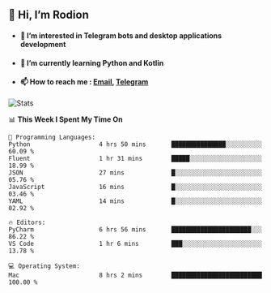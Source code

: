 ## 👋 Hi, I’m Rodion
- #### 👀 I’m interested in Telegram bots and desktop applications development
- #### 🌱 I’m currently learning Python and Kotlin
- #### 📫 How to reach me : [Email](mailto:me@lavn.ml), [Telegram](https://t.me/rodion_gudz)

![Stats](https://github-readme-stats.vercel.app/api?username=rodion-gudz&show_icons=true&theme=github_dark&hide_border=true&hide=issues&count_private=true&layout=compact)


<!--START_SECTION:waka-->
📊 **This Week I Spent My Time On** 

```text
💬 Programming Languages: 
Python                   4 hrs 50 mins       ███████████████░░░░░░░░░░   60.09 % 
Fluent                   1 hr 31 mins        █████░░░░░░░░░░░░░░░░░░░░   18.99 % 
JSON                     27 mins             █░░░░░░░░░░░░░░░░░░░░░░░░   05.76 % 
JavaScript               16 mins             █░░░░░░░░░░░░░░░░░░░░░░░░   03.46 % 
YAML                     14 mins             █░░░░░░░░░░░░░░░░░░░░░░░░   02.92 % 

🔥 Editors: 
PyCharm                  6 hrs 56 mins       ██████████████████████░░░   86.22 % 
VS Code                  1 hr 6 mins         ███░░░░░░░░░░░░░░░░░░░░░░   13.78 % 

💻 Operating System: 
Mac                      8 hrs 2 mins        █████████████████████████   100.00 % 
```


<!--END_SECTION:waka-->
